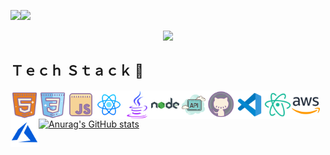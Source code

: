 ![](https://komarev.com/ghpvc/?username=arifmamon&color=green)<img src="https://media.giphy.com/media/mGcNjsfWAjY5AEZNw6/giphy.gif" width="50">

<p align="center">
  <img width="250" src="https://media1.tenor.com/images/9cef52ce27ab97e0fa9cfac1cdc1007f/tenor.gif?itemid=9525859">
</p>


## Ｔｅｃｈ Ｓｔａｃｋ 💨
<p align="center">
<a target="_blank" href="https://en.wikipedia.org/wiki/HTML5"><img align="left" alt="HTML" width="45px" src="/icons/icons8-html-5-512.png">
<a target="_blank" href="https://en.wikipedia.org/wiki/CSS"><img align="left" alt="CSS" width="45px" src="/icons/icons8-css3-512.png">
<a target="_blank" href="https://en.wikipedia.org/wiki/JavaScript"><img align="left" alt="JavaScript" width="45px" src="/icons/icons8-javascript-512.png">
<a target="_blank" href="https://reactnative.dev/"><img align="left" alt="ReactJS" width="45px" src="/icons/icons8-react-native-512.png">
<a target="_blank" href="https://www.java.com/"><img align="left" alt="Java" width="45px" src="/icons/icons8-java-512.png">
<a target="_blank" href="https://nodejs.org/"><img align="left" alt="NodeJS" width="45px" src="/icons/icons8-nodejs.svg">
<a target="_blank" href="https://en.wikipedia.org/wiki/API"><img align="left" alt="API" width="45px" src="/icons/icons8-api-500.png">

<a target="_blank" href="https://github.com/"><img align="left" alt="Github" width="45px" src="/icons/icons8-github-512.png">
<a target="_blank" href="https://code.visualstudio.com/download"><img align="left" alt="VsCode" width="45px" src="/icons/icons8-visual-studio-code-2019-480.png">
<a target="_blank" href="https://atom.io/"><img align="left" alt="Atom" width="45px" src="/icons/icons8-atom-editor-480.png">

<a target="_blank" href="https://aws.amazon.com/"><img align="left" alt="AWS" width="45px" src="/icons/icons8-amazon-web-services-480.png">
<a target="_blank" href="https://azure.microsoft.com/"><img align="left" alt="Azure" width="45px" src="/icons/icons8-azure-480.png">
</p>
<br>
  
[![Anurag's GitHub stats](https://github-readme-stats.vercel.app/api?username=arifmamon&show_icons=true&theme=calm)](https://github.com/anuraghazra/github-readme-stats)
